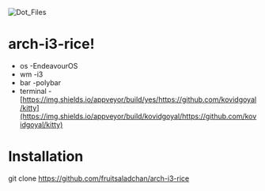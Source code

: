 ![Dot_Files](https://github.com/fruitsaladchan/arch-i3-rice/assets/124645742/e076bc07-0dae-42a0-8461-c2fec75f3291)



# arch-i3-rice!

- os -EndeavourOS
- wm -i3
- bar -polybar
- terminal - [https://img.shields.io/appveyor/build/yes/https://github.com/kovidgoyal/kitty](https://img.shields.io/appveyor/build/kovidgoyal/https://github.com/kovidgoyal/kitty)

# Installation
git clone https://github.com/fruitsaladchan/arch-i3-rice
